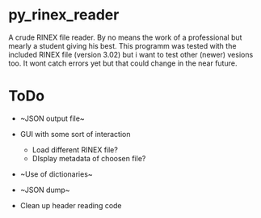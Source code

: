 # py_rinex_reader

A crude RINEX file reader. By no means the work of a professional but mearly a student giving his best.
This programm was tested with the included RINEX file (version 3.02) but i want to test other (newer) 
vesions too. It wont catch errors yet but that could change in the near future. 

# ToDo
* ~JSON output file~
* GUI with some sort of interaction
    * Load different RINEX file?
    * DIsplay metadata of choosen file?
    
* ~Use of dictionaries~
* ~JSON dump~
* Clean up header reading code  
